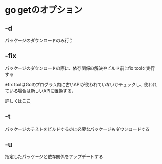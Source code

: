 # go getのオプション

## -d

パッケージのダウンロードのみ行う

## -fix

パッケージのダウンロードの際に、依存関係の解決やビルド前にfix toolを実行する

※fix toolはGoのプログラム内に古いAPIが使われていないかチェックし、使われている場合は新しいAPIに置換する。

詳しくは[ここ](https://godoc.org/github.com/gophersjp/go/src/cmd/fix)

## -t

パッケージのテストをビルドするのに必要なパッケージもダウンロードする

## -u

指定したパッケージと依存関係をアップデートする
